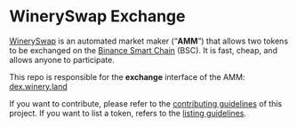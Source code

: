 # WinerySwap Exchange

[WinerySwap](https://dex.winery.land) is an automated market maker (“**AMM**”) that allows two tokens to be exchanged on the [Binance Smart Chain](https://www.binance.org/en/smartChain) (BSC). It is fast, cheap, and allows anyone to participate.

This repo is responsible for the **exchange** interface of the AMM: [dex.winery.land](https://dex.winery.land/)

If you want to contribute, please refer to the [contributing guidelines](./CONTRIBUTING.md) of this project.
If you want to list a token, refers to the [listing guidelines](./listing.md).
